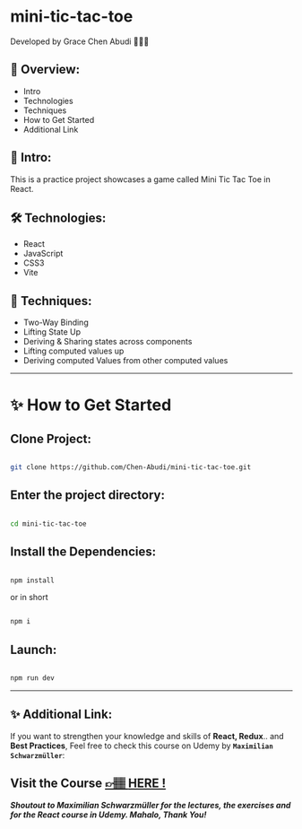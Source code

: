 # mini-tic-tac-toe

Developed by Grace Chen Abudi 👩🏽‍💻

## 📢 Overview:

- Intro
- Technologies
- Techniques
- How to Get Started
- Additional Link

## 🔎 Intro:

This is a practice project showcases a game called Mini Tic Tac Toe in React.

## 🛠️ Technologies:

- React
- JavaScript
- CSS3
- Vite

## 🔧 Techniques:

- Two-Way Binding
- Lifting State Up
- Deriving & Sharing states across components
- Lifting computed values up
- Deriving computed Values from other computed values

---

# ✨ How to Get Started

## Clone Project:

```bash

git clone https://github.com/Chen-Abudi/mini-tic-tac-toe.git

```

## Enter the project directory:

```bash

cd mini-tic-tac-toe

```

## Install the Dependencies:

```bash

npm install

```

or in short

```bash

npm i

```

## Launch:

```bash

npm run dev

```

---

## ✨ Additional Link:

If you want to strengthen your knowledge and skills of **React, Redux**.. and **Best Practices**, Feel free to check this course on Udemy by **`Maximilian Schwarzmüller`**:

## Visit the Course [&#128073;&#127997; **HERE !**](https://www.udemy.com/course/react-the-complete-guide-incl-redux/)

**_Shoutout to Maximilian Schwarzmüller for the lectures, the exercises and for the React course in Udemy. Mahalo, Thank You!_**
